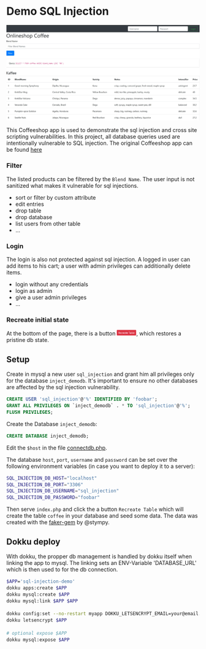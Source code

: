 # Demo SQL Injection

<p align="center">
  <a href="#"><img src="./docs/images/shop_screenshot.jpg" /></a>
</p>

This Coffeeshop app is used to demonstrate the sql injection and cross site scripting vulnerabilities. In this project, all database queries used are intentionally vulnerable to SQL injection. The original Coffeeshop app can be found [here](https://github.com/lebalz/sql-injection-demo)

### Filter
The listed products can be filtered by the `Blend Name`. The user input is not sanitized what makes it vulnerable for sql injections.
* sort or filter by custom attribute
* edit entries
* drop table
* drop database
* list users from other table
* ...

### Login
The login is also not protected against sql injection.
A logged in user can add items to his cart; a user with admin privileges can additionally delete items.
* login without any credentials
* login as admin
* give a user admin privileges
* ...

### Recreate initial state

At the bottom of the page, there is a button
  <span><img height="15em" src="./docs/images/recreate.png" /></span>, which restores a pristine db state.

## Setup

Create in mysql a new user `sql_injection` and grant him all privileges only for the database `inject_demodb`. It's important to ensure no other databases are affected by the sql injection vulnerability.

```SQL
CREATE USER 'sql_injection'@'%' IDENTIFIED BY 'foobar';
GRANT ALL PRIVILEGES ON `inject_demodb` . * TO 'sql_injection'@'%';
FLUSH PRIVILEGES;
```

Create the Database `inject_demodb`:

```SQL
CREATE DATABASE inject_demodb;
```

Edit the `$host` in the file [connectdb.php](lib/connectdb.php).

The database `host`, `port`, `username` and `password` can be set over the following environment variables (in case you want to deploy it to a server):

```sh
SQL_INJECTION_DB_HOST="localhost"
SQL_INJECTION_DB_PORT="3306"
SQL_INJECTION_DB_USERNAME="sql_injection"
SQL_INJECTION_DB_PASSWORD="foobar"
```

Then serve `index.php` and click the a button `Recreate Table` which will create the table `coffee` in your database and seed some data. The data was created with the [faker-gem](https://github.com/stympy/faker) by @stympy.


## Dokku deploy

With dokku, the propper db management is handled by dokku itself when linking the app to mysql. The linking sets an ENV-Variable 'DATABASE_URL' which is then used to for the db connection.

```sh
$APP='sql-injection-demo'
dokku apps:create $APP
dokku mysql:create $APP
dokku mysql:link $APP $APP

dokku config:set --no-restart myapp DOKKU_LETSENCRYPT_EMAIL=your@email.tld
dokku letsencrypt $APP

# optional expose $APP
dokku mysql:expose $APP
```
